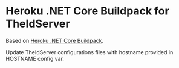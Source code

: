 # Heroku .NET Core Buildpack for TheIdServer

Based on [Heroku .NET Core Buildpack](https://github.com/jincod/dotnetcore-buildpack#readme).

Update TheIdServer configurations files with hostname provided in HOSTNAME config var.